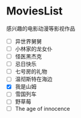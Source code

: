 # MoviesList
感兴趣的电影动漫等影视作品

- [ ] 异世界舅舅
- [ ] 小林家的龙女仆
- [ ] 怪医黑杰克
- [ ] 忌日快乐
- [ ] 七号房的礼物
- [ ] 温彻斯特在海边
- [x] 我是山姆
- [ ] 雪国列车
- [ ] 野草莓
- [ ] The age of innocence
